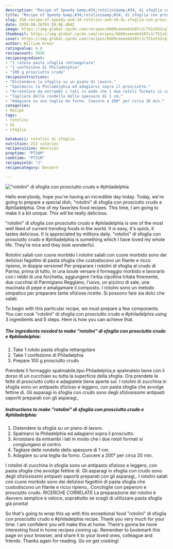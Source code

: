 ```yaml
---
description: "Recipe of Speedy &amp;#34;rotolini&amp;#34; di sfoglia con prosciutto crudo e #philadelphia"
title: "Recipe of Speedy &amp;#34;rotolini&amp;#34; di sfoglia con prosciutto crudo e #philadelphia"
slug: 258-recipe-of-speedy-and-34-rotolini-and-34-di-sfoglia-con-prosciutto-crudo-e-philadelphia
date: 2020-08-26T01:59:06.484Z
image: https://img-global.cpcdn.com/recipes/b669ceeeeb4107c3/751x532cq70/rotolini-di-sfoglia-con-prosciutto-crudo-e-philadelphia-recipe-main-photo.jpg
thumbnail: https://img-global.cpcdn.com/recipes/b669ceeeeb4107c3/751x532cq70/rotolini-di-sfoglia-con-prosciutto-crudo-e-philadelphia-recipe-main-photo.jpg
cover: https://img-global.cpcdn.com/recipes/b669ceeeeb4107c3/751x532cq70/rotolini-di-sfoglia-con-prosciutto-crudo-e-philadelphia-recipe-main-photo.jpg
author: William Greer
ratingvalue: 4.8
reviewcount: 2656
recipeingredient:
- "1 rotolo pasta sfoglia rettangolare"
- "1 confezione di Philadelphia"
- "100 g prosciutto crudo"
recipeinstructions:
- "Distendere la sfoglia su un piano di lavoro."
- "Spalmarvi la Philadelphia ed adagiarvi sopra il prosciutto."
- "Arrotolare da entrambi i lati in modo che i due rotoli formati si congiungano al centro."
- "Tagliare delle rondelle dello spessore di 1 cm."
- "Adagiare su una teglia da forno. Cuocere a 200° per circa 20 min."
categories:
- Recipe
tags:
- rotolini
- di
- sfoglia

katakunci: rotolini di sfoglia 
nutrition: 252 calories
recipecuisine: American
preptime: "PT24M"
cooktime: "PT31M"
recipeyield: "2"
recipecategory: Dessert

---
```



![&#34;rotolini&#34; di sfoglia con prosciutto crudo e #philadelphia](https://img-global.cpcdn.com/recipes/b669ceeeeb4107c3/751x532cq70/rotolini-di-sfoglia-con-prosciutto-crudo-e-philadelphia-recipe-main-photo.jpg)

Hello everybody, hope you're having an incredible day today. Today, we're going to prepare a special dish, &#34;rotolini&#34; di sfoglia con prosciutto crudo e #philadelphia. One of my favorites food recipes. This time, I am going to make it a bit unique. This will be really delicious.

&#34;rotolini&#34; di sfoglia con prosciutto crudo e #philadelphia is one of the most well liked of current trending foods in the world. It is easy, it's quick, it tastes delicious. It is appreciated by millions daily. &#34;rotolini&#34; di sfoglia con prosciutto crudo e #philadelphia is something which I have loved my whole life. They're nice and they look wonderful.

Rotolini salati con cuore morbido I rotolini salati con cuore morbido sono dei deliziosi fagottini di pasta sfoglia che custodiscono un filante e ricco ripieno, in doppia versione! Per preparare i rotolini di sfoglia al crudo di Parma, prima di tutto, in una boule versare il formaggio morbido e lavorarlo con i rebbi di una forchetta, aggiungere l&#39;erba cipollina tritata finemente, due cucchiai di Parmigiano Reggiano, l&#39;uovo, un pizzico di sale, una macinata di pepe e amalgamare il composto. I rotolini sono un metodo simpatico per preparare tante sfiziose ricette. Si possono fare sia dolci che salati.


To begin with this particular recipe, we must prepare a few components. You can cook &#34;rotolini&#34; di sfoglia con prosciutto crudo e #philadelphia using 3 ingredients and 5 steps. Here is how you can achieve that.

<!--inarticleads1-->

##### The ingredients needed to make &#34;rotolini&#34; di sfoglia con prosciutto crudo e #philadelphia:

1. Take 1 rotolo pasta sfoglia rettangolare
1. Take 1 confezione di Philadelphia
1. Prepare 100 g prosciutto crudo


Prendete il formaggio spalmabile,tipo Philadelphia,e spalmatelo bene con il dorso di un cucchiaio su tutta la superficie della sfoglia. Ora prendete le fette di prosciutto cotto e adagiatele bene aperte sul. I rotolini di zucchina in sfoglia sono un antipasto sfizioso e leggero, con pasta sfoglia che avvolge fettine di. Gli asparagi in sfoglia con crudo sono degli sfiziosissimi antipasti saporiti preparati con gli asparagi,. 

<!--inarticleads2-->

##### Instructions to make &#34;rotolini&#34; di sfoglia con prosciutto crudo e #philadelphia:

1. Distendere la sfoglia su un piano di lavoro.
1. Spalmarvi la Philadelphia ed adagiarvi sopra il prosciutto.
1. Arrotolare da entrambi i lati in modo che i due rotoli formati si congiungano al centro.
1. Tagliare delle rondelle dello spessore di 1 cm.
1. Adagiare su una teglia da forno. Cuocere a 200° per circa 20 min.


I rotolini di zucchina in sfoglia sono un antipasto sfizioso e leggero, con pasta sfoglia che avvolge fettine di. Gli asparagi in sfoglia con crudo sono degli sfiziosissimi antipasti saporiti preparati con gli asparagi,. I rotolini salati con cuore morbido sono dei deliziosi fagottini di pasta sfoglia che custodiscono un filante e ricco ripieno,. Conchiglie con peperoni e prosciutto crudo. RICERCHE CORRELATE La preparazione dei rotolini è davvero semplice e veloce, soprattutto se scegli di utilizzare pasta sfoglia già pronta! 

So that's going to wrap this up with this exceptional food &#34;rotolini&#34; di sfoglia con prosciutto crudo e #philadelphia recipe. Thank you very much for your time. I am confident you will make this at home. There's gonna be more interesting food in home recipes coming up. Remember to bookmark this page on your browser, and share it to your loved ones, colleague and friends. Thanks again for reading. Go on get cooking!
